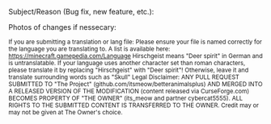 Subject/Reason (Bug fix, new feature, etc.):


Photos of changes if nessecary:

<sub>If you are submitting a translation or lang file:
Please ensure your file is named correctly for the language you are translating to.
A list is available here: https://minecraft.gamepedia.com/Language
Hirschgeist means "Deer spirit" in German and is untranslatable. 
If your language uses another character set than roman characters, please translate it by replacing "Hirschgeist" with "Deer spirit"! Otherwise, leave it and translate surrounding words such as "Skull"
</sub>
<sub>Legal Disclaimer:
ANY PULL REQUEST SUBMITTED TO "The Project" (github.com/itsmeow/betteranimalsplus) AND MERGED INTO A RELEASED VERSION OF THE MODIFICATION (content released via CurseForge.com) BECOMES PROPERTY OF "THE OWNER" (its_meow and partner cybercat5555). ALL RIGHTS TO THE SUBMITTED CONTENT IS TRANSFERRED TO THE OWNER. Credit may or may not be given at The Owner's choice.</sub>
